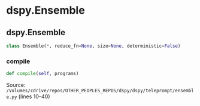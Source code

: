 # dspy.Ensemble

## dspy.Ensemble

```python
class Ensemble(*, reduce_fn=None, size=None, deterministic=False)
```

### compile

```python
def compile(self, programs)
```
Source: `/Volumes/cdrive/repos/OTHER_PEOPLES_REPOS/dspy/dspy/teleprompt/ensemble.py` (lines 10–40)

